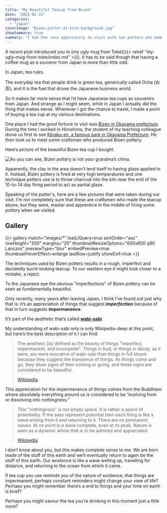 ```yaml
---
title: "My Beautiful Teacup from Bizen"
date: "2021-02-15"
categories:
  - "Japan"
coverImage: "Bizen-potter-at-kiln-background.jpg"
showSummary: true
summary: "I had the rare opportunity to visit with two potters who made Bizen pottery in Okayama Prefecture in Japan. The purposely rough, charred style of pottery conjures an aesthetic called wabi-sabi."
---
```

<base target="_blank">

A recent post introduced you to [my ugly mug from Tobe]({{< relref "my-ugly-mug-from-tobe/index.md" >}}). It has to be said though that having a coffee mug as a souvenir from Japan is more than little odd.

In Japan, tea rules. 

The everyday tea that people drink is green tea, generically called Ocha (お茶), and it is the fuel that drives the Japanese business world. 

So it makes far more sense that I’d have Japanese tea cups as souvenirs from Japan. And strange as I might seem, while in Japan I actually did the thing that makes sense. Whenever I got the chance to travel, I made a point of buying a tea cup at my various destinations. 

One place I had the good fortune to visit was [Bizen in Okayama prefecture](https://goo.gl/maps/v11AtUNKyJcXema47). During the time I worked in Hiroshima, the student of my teaching colleague drove us first to see [Kōraku-en, a famous park in Okayama Prefecture](https://en.wikipedia.org/wiki/K%C5%8Draku-en). He then took us to meet some craftsmen who produced Bizen pottery.

Here’s picture of the beautiful Bizen tea cup I bought.

![As you can see, Bizen pottery is not your grandma’s china. ](images/IMG_6205-1024x890.jpg "As you can see, Bizen pottery is not your grandma’s china. ")

Apparently, the clay in the area doesn’t lend itself to having glaze applied to it. Instead, Bizen pottery is fired at very high temperatures and one technique potters use is to throw charcoal into the kiln near the end of the 10-to-14 day firing period to act as partial glaze.

Speaking of the potter's, here are a few pictures that were taken during our visit. I'm not completely sure that these are craftsmen who made the teacup above, but they were, master and apprentice in the middle of firing some pottery when we visited.

## Gallery

{{< gallery match="images/*" loadJQuery=true sortOrder="asc" rowHeight="200" margins="25" thumbnailResizeOptions="600x600 q90 Lanczos" previewType="blur" embedPreview=true thumbnailHoverEffect=enlarge lastRow=justify showExif=true >}}

The techniques used by Bizen potters results in a rough, imperfect and decidedly burnt-looking teacup. To our western eye it might look closer to a mistake, a reject.

To the Japanese eye the obvious “imperfections” of Bizen pottery can be seen as fundamentally beautiful.

Only recently, many years after leaving Japan, I think I’ve found out just why that is: it’s an appreciation of things that suggest **_imperfection_** because of that in turn suggests **impermanence**.

It’s part of the aesthetic that’s called [**wabi-sabi**](https://en.wikipedia.org/wiki/Wabi-sabi):

My understanding of wabi-sabi only is only Wikipedia-deep at this point, but here’s the best description of it I can find: 

> The aesthetic \[is\] defined as the beauty of things "imperfect, impermanent, and incomplete". Things in bud, or things in decay, as it were, are more evocative of wabi-sabi than things in full bloom because they suggest the transience of things. As things come and go, they show signs of their coming or going, and these signs are considered to be beautiful.
>
> [Wikipedia](https://en.wikipedia.org/wiki/Japanese_aesthetics#Wabi-sabi)

This appreciation for the impermanence of things comes from the Buddhism where absolutely everything around us is considered to be “evolving from or dissolving into nothingness.”

> This "nothingness" is not empty space. It is rather a space of potentiality. If the seas represent potential then each thing is like a wave arising from it and returning to it. There are no permanent waves. At no point is a wave complete, even at its peak. Nature is seen as a dynamic whole that is to be admired and appreciated.
>
> [Wikipedia](https://en.wikipedia.org/wiki/Japanese_aesthetics#Shinto_and_Buddhism)

I don’t know about you, but this makes complete sense to me. We are born made of the stuff of this earth and we’ll eventually return to again be the stuff of this earth. Our existence is like a wave welling up, travelling for distance, and returning to the ocean from which it came.

If tea cup you use reminds you of the nature of existence, that things are impermanent, perhaps constant reminders might change your view of life? Perhaps you might remember there’s a end to things and your time on earth is brief?

Perhaps you might savour the tea you’re drinking in this moment just a little more?
